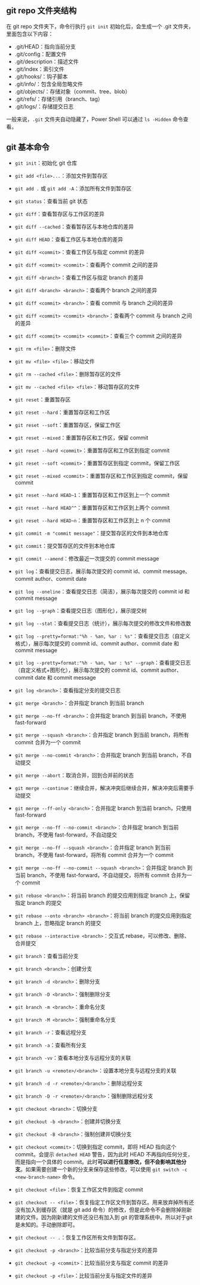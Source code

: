 ## git repo 文件夹结构

在 git repo 文件夹下，命令行执行 `git init` 初始化后，会生成一个 .git 文件夹，里面包含以下内容：

- .git/HEAD：指向当前分支
- .git/config：配置文件
- .git/description：描述文件
- .git/index：索引文件
- .git/hooks/：钩子脚本
- .git/info/：包含全局忽略文件
- .git/objects/：存储对象（commit、tree、blob）
- .git/refs/：存储引用（branch、tag）
- .git/logs/：存储提交日志

一般来说，`.git` 文件夹自动隐藏了，Power Shell 可以通过 `ls -Hidden` 命令查看。


## git 基本命令

- `git init`：初始化 git 仓库

- `git add <file>...`：添加文件到暂存区
- `git add .` 或 `git add -A`：添加所有文件到暂存区
- `git status`：查看当前 git 状态

- `git diff`：查看暂存区与工作区的差异
- `git diff --cached`：查看暂存区与本地仓库的差异
- `git diff HEAD`：查看工作区与本地仓库的差异
- `git diff <commit>`：查看工作区与指定 commit 的差异
- `git diff <commit> <commit>`：查看两个 commit 之间的差异
- `git diff <branch>`：查看工作区与指定 branch 的差异
- `git diff <branch> <branch>`：查看两个 branch 之间的差异
- `git diff <commit> <branch>`：查看 commit 与 branch 之间的差异
- `git diff <commit> <commit> <branch>`：查看两个 commit 与 branch 之间的差异
- `git diff <commit> <commit> <commit>`：查看三个 commit 之间的差异

- `git rm <file>`：删除文件
- `git mv <file> <file>`：移动文件
- `git rm --cached <file>`：删除暂存区的文件
- `git mv --cached <file> <file>`：移动暂存区的文件

- `git reset`：重置暂存区
- `git reset --hard`：重置暂存区和工作区
- `git reset --soft`：重置暂存区，保留工作区
- `git reset --mixed`：重置暂存区和工作区，保留 commit
- `git reset --hard <commit>`：重置暂存区和工作区到指定 commit
- `git reset --soft <commit>`：重置暂存区到指定 commit，保留工作区
- `git reset --mixed <commit>`：重置暂存区和工作区到指定 commit，保留 commit
- `git reset --hard HEAD~1`：重置暂存区和工作区到上一个 commit
- `git reset --hard HEAD^^`：重置暂存区和工作区到上两个 commit
- `git reset --hard HEAD~n`：重置暂存区和工作区到上 n 个 commit

- `git commit -m "commit message"`：提交暂存区的文件到本地仓库
- `git commit`：提交暂存区的文件到本地仓库
- `git commit --amend`：修改最近一次提交的 commit message

- `git log`：查看提交日志，展示每次提交的 commit id、commit message、commit author、commit date
- `git log --oneline`：查看提交日志（简洁），展示每次提交的 commit id 和 commit message
- `git log --graph`：查看提交日志（图形化），展示提交树
- `git log --stat`：查看提交日志（统计），展示每次提交的修改文件和修改数
- `git log --pretty=format:"%h - %an, %ar : %s"`：查看提交日志（自定义格式），展示每次提交的 commit id、commit author、commit date 和 commit message
- `git log --pretty=format:"%h - %an, %ar : %s" --graph`：查看提交日志（自定义格式+图形化），展示每次提交的 commit id、commit author、commit date 和 commit message
- `git log <branch>`：查看指定分支的提交日志

- `git merge <branch>`：合并指定 branch 到当前 branch
- `git merge --no-ff <branch>`：合并指定 branch 到当前 branch，不使用 fast-forward
- `git merge --squash <branch>`：合并指定 branch 到当前 branch，将所有 commit 合并为一个 commit
- `git merge --no-commit <branch>`：合并指定 branch 到当前 branch，不自动提交
- `git merge --abort`：取消合并，回到合并前的状态
- `git merge --continue`：继续合并，解决冲突后继续合并，解决冲突后需要手动提交
- `git merge --ff-only <branch>`：合并指定 branch 到当前 branch，只使用 fast-forward
- `git merge --no-ff --no-commit <branch>`：合并指定 branch 到当前 branch，不使用 fast-forward，不自动提交
- `git merge --no-ff --squash <branch>`：合并指定 branch 到当前 branch，不使用 fast-forward，将所有 commit 合并为一个 commit
- `git merge --no-ff --no-commit --squash <branch>`：合并指定 branch 到当前 branch，不使用 fast-forward，不自动提交，将所有 commit 合并为一个 commit

- `git rebase <branch>`：将当前 branch 的提交应用到指定 branch 上，保留指定 branch 的提交
- `git rebase --onto <branch> <branch>`：将当前 branch 的提交应用到指定 branch 上，忽略指定 branch 的提交
- `git rebase --interactive <branch>`：交互式 rebase，可以修改、删除、合并提交

- `git branch`：查看当前分支
- `git branch <branch>`：创建分支
- `git branch -d <branch>`：删除分支
- `git branch -D <branch>`：强制删除分支
- `git branch -m <branch>`：重命名分支
- `git branch -M <branch>`：强制重命名分支
- `git branch -r`：查看远程分支
- `git branch -a`：查看所有分支
- `git branch -vv`：查看本地分支与远程分支的关联
- `git branch -u <remote>/<branch>`：设置本地分支与远程分支的关联
- `git branch -d -r <remote>/<branch>`：删除远程分支
- `git branch -D -r <remote>/<branch>`：强制删除远程分支

- `git checkout <branch>`：切换分支
- `git checkout -b <branch>`：创建并切换分支
- `git checkout -B <branch>`：强制创建并切换分支
- `git checkout <commit>`：切换到指定 commit，即将 HEAD 指向这个commit。会提示 `detached HEAD` 警告，因为此时 HEAD 不再指向任何分支，而是指向一个具体的 commit。此时**可以进行任意修改，但不会影响其他分支**。如果需要创建一个新的分支来保存这些修改，可以使用 `git switch -c <new-branch-name>` 命令。
- `git checkout <file>`：恢复工作区文件到指定 commit
- `git checkout -- <file>`：恢复指定工作区文件到暂存区。用来放弃掉所有还没有加入到缓存区（就是 git add 命令）的修改，但是此命令不会删除掉刚新建的文件。因为刚新建的文件还没已有加入到 git 的管理系统中。所以对于git是未知的。手动删除即可。
- `git checkout -- .`：恢复工作区所有文件到暂存区。
- `git checkout -p <branch>`：比较当前分支与指定分支的差异
- `git checkout -p <commit>`：比较当前分支与指定 commit 的差异
- `git checkout -p <file>`：比较当前分支与指定文件的差异
